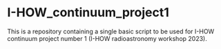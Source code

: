 # I-HOW_continuum_project1
This is a repository containing a single basic script to be used for I-HOW continuum project number 1 (I-HOW radioastronomy workshop 2023). 
